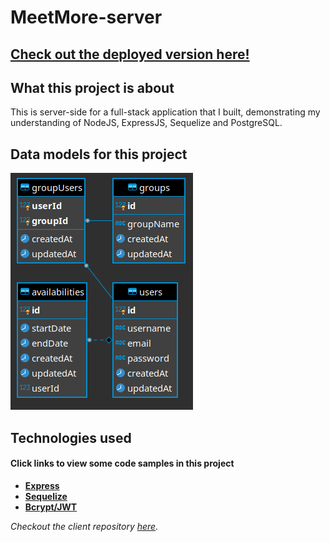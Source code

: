 # MeetMore-server

## [Check out the deployed version here!](https://meetmore.netlify.app/)

## What this project is about
This is server-side for a full-stack application that I built, demonstrating my understanding of NodeJS, ExpressJS, Sequelize and PostgreSQL.

## Data models for this project
![Data Models](./images/datamodels.png)

## Technologies used
#### Click links to view some code samples in this project
- **[Express](./User/router.js)**
- **[Sequelize](./Availability/router.js)**
- **[Bcrypt/JWT](./auth/authMiddleware.js)**

*Checkout the client repository [here](https://github.com/Laphatradap/MeetMore-client).*
